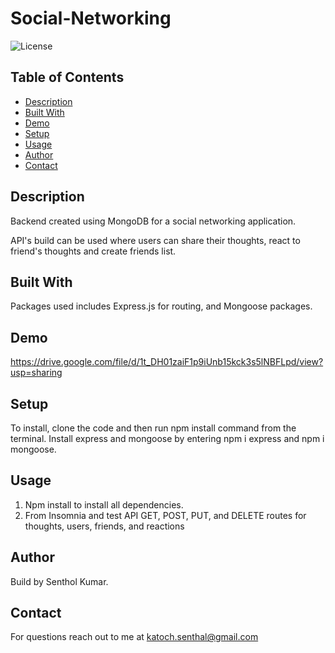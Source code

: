 # Social-Networking

![License](https://img.shields.io/badge/License-MIT-orange.svg?style=plastic&logo=appveyor)

## Table of Contents

- [Description](#description)
- [Built With](#Built-With)
- [Demo](#demo)
- [Setup](#setup)
- [Usage](#usage)
- [Author](#author)
- [Contact](#Contact)

## Description

Backend created using MongoDB for a social networking application.

API's build can be used where users can share their thoughts, react to friend's thoughts and create friends list.

## Built With

Packages used includes Express.js for routing, and Mongoose packages.

## Demo
https://drive.google.com/file/d/1t_DH01zaiF1p9iUnb15kck3s5lNBFLpd/view?usp=sharing

## Setup

To install, clone the code and then run npm install command from the terminal. Install express and mongoose by entering npm i express and npm i mongoose.

## Usage

1. Npm install to install all dependencies.
2. From Insomnia and test API GET, POST, PUT, and DELETE routes for thoughts, users, friends, and reactions

## Author

Build by Senthol Kumar.

## Contact

For questions reach out to me at katoch.senthal@gmail.com
